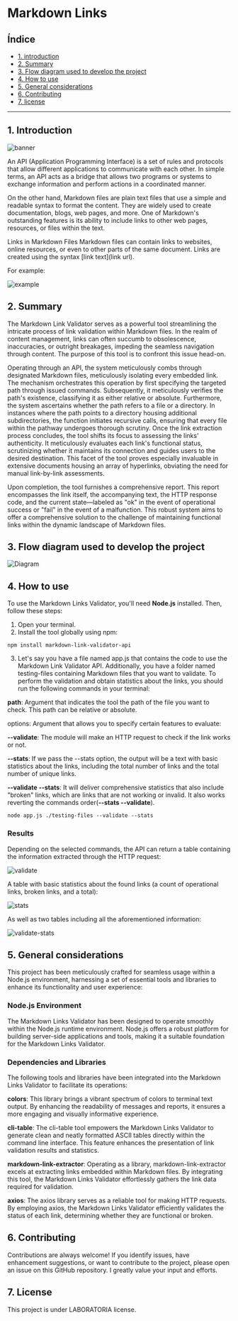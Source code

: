 # Markdown Links

## Índice

* [1. introduction](#1-introduction)
* [2. Summary](#2-summary)
* [3. Flow diagram used to develop the project](#3-flow-diagram-used-to-develop-the-project)
* [4. How to use](#4-how-to-use)
* [5. General considerations](#5-general-considerations)
* [6. Contributing](#6-contributing)
* [7. license](#7-license)


***

## 1. Introduction

![banner](images\banner.png)

An API (Application Programming Interface) is a set of rules and protocols that allow different applications to communicate with each other. In simple terms, an API acts as a bridge that allows two programs or systems to exchange information and perform actions in a coordinated manner.

On the other hand, Markdown files are plain text files that use a simple and readable syntax to format the content. They are widely used to create documentation, blogs, web pages, and more. One of Markdown's outstanding features is its ability to include links to other web pages, resources, or files within the text.

Links in Markdown Files
Markdown files can contain links to websites, online resources, or even to other parts of the same document. Links are created using the syntax [link text](link url).

For example:

![example](images\image.png)

## 2. Summary

The Markdown Link Validator serves as a powerful tool streamlining the intricate process of link validation within Markdown files. In the realm of content management, links can often succumb to obsolescence, inaccuracies, or outright breakages, impeding the seamless navigation through content. The purpose of this tool is to confront this issue head-on.

Operating through an API, the system meticulously combs through designated Markdown files, meticulously isolating every embedded link. The mechanism orchestrates this operation by first specifying the targeted path through issued commands. Subsequently, it meticulously verifies the path's existence, classifying it as either relative or absolute. Furthermore, the system ascertains whether the path refers to a file or a directory. In instances where the path points to a directory housing additional subdirectories, the function initiates recursive calls, ensuring that every file within the pathway undergoes thorough scrutiny. Once the link extraction process concludes, the tool shifts its focus to assessing the links' authenticity. It meticulously evaluates each link's functional status, scrutinizing whether it maintains its connection and guides users to the desired destination. This facet of the tool proves especially invaluable in extensive documents housing an array of hyperlinks, obviating the need for manual link-by-link assessments.

Upon completion, the tool furnishes a comprehensive report. This report encompasses the link itself, the accompanying text, the HTTP response code, and the current state—labeled as "ok" in the event of operational success or "fail" in the event of a malfunction. This robust system aims to offer a comprehensive solution to the challenge of maintaining functional links within the dynamic landscape of Markdown files.

## 3. Flow diagram used to develop the project

![Diagram](images\Diagram.svg)

## 4. How to use

To use the Markdown Links Validator, you'll need **Node.js** installed. Then, follow these steps:

1. Open your terminal.
2. Install the tool globally using npm:

`npm install markdown-link-validator-api`

3. Let's say you have a file named app.js that contains the code to use the Markdown Link Validator API. Additionally, you have a folder named testing-files containing Markdown files that you want to validate. To perform the validation and obtain statistics about the links, you should run the following commands in your terminal:

**path**: Argument that indicates the tool the path of the file you want to check. This path can be relative or absolute.

options: Argument that allows you to specify certain features to evaluate:

**--validate**: The module will make an HTTP request to check if the link works or not.

**--stats**: If we pass the --stats option, the output will be a text with basic statistics about the links, including the total number of links and the total number of unique links.

**--validate --stats**: It will deliver comprehensive statistics that also include "broken" links, which are links that are not working or invalid. It also works reverting the commands order(**--stats --validate**).

`node app.js ./testing-files --validate --stats`


### Results 

Depending on the selected commands, the API can return a table containing the information extracted through the HTTP request:

![validate](images\validate.png) 



A table with basic statistics about the found links (a count of operational links, broken links, and a total):

![stats](images\stats.png) 



As well as two tables including all the aforementioned information:

![validate-stats](images\validate-and-stats.png)



## 5. General considerations 

This project has been meticulously crafted for seamless usage within a Node.js environment, harnessing a set of essential tools and libraries to enhance its functionality and user experience:

### Node.js Environment
The Markdown Links Validator has been designed to operate smoothly within the Node.js runtime environment. Node.js offers a robust platform for building server-side applications and tools, making it a suitable foundation for the Markdown Links Validator.

### Dependencies and Libraries
The following tools and libraries have been integrated into the Markdown Links Validator to facilitate its operations:

**colors**: This library brings a vibrant spectrum of colors to terminal text output. By enhancing the readability of messages and reports, it ensures a more engaging and visually informative experience.

**cli-table**: The cli-table tool empowers the Markdown Links Validator to generate clean and neatly formatted ASCII tables directly within the command line interface. This feature enhances the presentation of link validation results and statistics.

**markdown-link-extractor**: Operating as a library, markdown-link-extractor excels at extracting links embedded within Markdown files. By integrating this tool, the Markdown Links Validator effortlessly gathers the link data required for validation.

**axios**: The axios library serves as a reliable tool for making HTTP requests. By employing axios, the Markdown Links Validator efficiently validates the status of each link, determining whether they are functional or broken.

## 6. Contributing

Contributions are always welcome! If you identify issues, have enhancement suggestions, or want to contribute to the project, please open an issue on this GitHub repository. I greatly value your input and efforts.

## 7. License

This project is under LABORATORIA license. 
